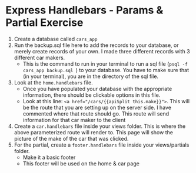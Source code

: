 # Express Handlebars - Params & Partial Exercise

1. Create a database called ```cars_app```
2. Run the backup.sql file here to add the records to your database, or merely create records of your own. I made three different records with 3 different car makers.
	* This is the command to run in your terminal to run a sql file (```psql -f cars_app backup.sql ```) to your database. You have to make sure that (in your terminal), you are in the directory of the sql file.
3. Look at the ```home.handlebars``` file. 
	* Once you have populated your database with the appropriate information, there should be clickable options in this file. 
	* Look at this line: ```<a href="/cars/{{apiSplit this.make}}">```. This will be the route that you are setting up on the server side. I have commented where that route should go. This route will send information for that car maker to the client
4. Create a ```car.handlebars``` file inside your views folder. This is where the above parameterized route will render to. This page will show the picture of the make of the car that was clicked.
5. For the partial, create a ```footer.handlebars``` file inside your views/partials folder. 
	* Make it a basic footer
	* This footer will be used on the home & car page